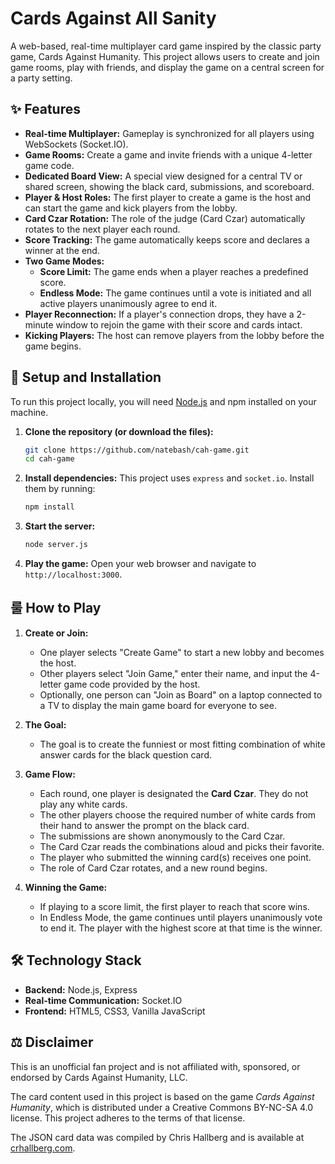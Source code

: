 # Cards Against All Sanity

A web-based, real-time multiplayer card game inspired by the classic party game, Cards Against Humanity. This project allows users to create and join game rooms, play with friends, and display the game on a central screen for a party setting.

 

## ✨ Features

- **Real-time Multiplayer:** Gameplay is synchronized for all players using WebSockets (Socket.IO).
- **Game Rooms:** Create a game and invite friends with a unique 4-letter game code.
- **Dedicated Board View:** A special view designed for a central TV or shared screen, showing the black card, submissions, and scoreboard.
- **Player & Host Roles:** The first player to create a game is the host and can start the game and kick players from the lobby.
- **Card Czar Rotation:** The role of the judge (Card Czar) automatically rotates to the next player each round.
- **Score Tracking:** The game automatically keeps score and declares a winner at the end.
- **Two Game Modes:**
  - **Score Limit:** The game ends when a player reaches a predefined score.
  - **Endless Mode:** The game continues until a vote is initiated and all active players unanimously agree to end it.
- **Player Reconnection:** If a player's connection drops, they have a 2-minute window to rejoin the game with their score and cards intact.
- **Kicking Players:** The host can remove players from the lobby before the game begins.

## 🚀 Setup and Installation

To run this project locally, you will need [Node.js](https://nodejs.org/) and npm installed on your machine.

1.  **Clone the repository (or download the files):**
    ```bash
    git clone https://github.com/natebash/cah-game.git
    cd cah-game
    ```

2.  **Install dependencies:**
    This project uses `express` and `socket.io`. Install them by running:
    ```bash
    npm install
    ```

3.  **Start the server:**
    ```bash
    node server.js
    ```

4.  **Play the game:**
    Open your web browser and navigate to `http://localhost:3000`.

## 룰 How to Play

1.  **Create or Join:**
    - One player selects "Create Game" to start a new lobby and becomes the host.
    - Other players select "Join Game," enter their name, and input the 4-letter game code provided by the host.
    - Optionally, one person can "Join as Board" on a laptop connected to a TV to display the main game board for everyone to see.

2.  **The Goal:**
    - The goal is to create the funniest or most fitting combination of white answer cards for the black question card.

3.  **Game Flow:**
    - Each round, one player is designated the **Card Czar**. They do not play any white cards.
    - The other players choose the required number of white cards from their hand to answer the prompt on the black card.
    - The submissions are shown anonymously to the Card Czar.
    - The Card Czar reads the combinations aloud and picks their favorite.
    - The player who submitted the winning card(s) receives one point.
    - The role of Card Czar rotates, and a new round begins.

4.  **Winning the Game:**
    - If playing to a score limit, the first player to reach that score wins.
    - In Endless Mode, the game continues until players unanimously vote to end it. The player with the highest score at that time is the winner.

## 🛠️ Technology Stack

- **Backend:** Node.js, Express
- **Real-time Communication:** Socket.IO
- **Frontend:** HTML5, CSS3, Vanilla JavaScript

## ⚖️ Disclaimer

This is an unofficial fan project and is not affiliated with, sponsored, or endorsed by Cards Against Humanity, LLC.

The card content used in this project is based on the game *Cards Against Humanity*, which is distributed under a Creative Commons BY-NC-SA 4.0 license. This project adheres to the terms of that license.

The JSON card data was compiled by Chris Hallberg and is available at [crhallberg.com](https://www.crhallberg.com/).
